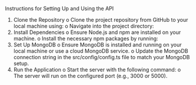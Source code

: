 Instructions for Setting Up and Using the API
1.	Clone the Repository
o	Clone the project repository from GitHub to your local machine using:
o	Navigate into the project directory:
2.	Install Dependencies
o	Ensure Node.js and npm are installed on your machine.
o	Install the necessary npm packages by running:
3.	Set Up MongoDB
o	Ensure MongoDB is installed and running on your local machine or use a cloud MongoDB service.
o	Update the MongoDB connection string in the src/config/config.ts file to match your MongoDB setup.
4.	Run the Application
o	Start the server with the following command:
o	The server will run on the configured port (e.g., 3000 or 5000).
